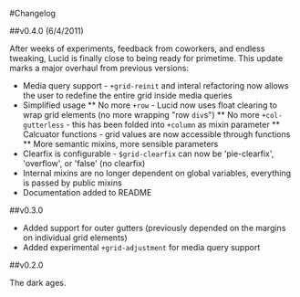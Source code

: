 #Changelog

##v0.4.0 (6/4/2011)

After weeks of experiments, feedback from coworkers, and endless tweaking, Lucid is finally close to being ready for primetime. This update marks a major overhaul from previous versions:

* Media query support - `+grid-reinit` and interal refactoring now allows the user to redefine the entire grid inside media queries 
* Simplified usage
** No more `+row` - Lucid now uses float clearing to wrap grid elements (no more wrapping "row `div`s")
** No more `+col-gutterless` - this has been folded into `+column` as mixin parameter 
** Calcuator functions - grid values are now accessible through functions
** More semantic mixins, more sensible parameters
* Clearfix is configurable - `$grid-clearfix` can now be 'pie-clearfix', 'overflow', or 'false' (no clearfix)
* Internal mixins are no longer dependent on global variables, everything is passed by public mixins
* Documentation added to README

##v0.3.0

* Added support for outer gutters (previously depended on the margins on individual grid elements)
* Added experimental `+grid-adjustment` for media query support

##v0.2.0

The dark ages.
